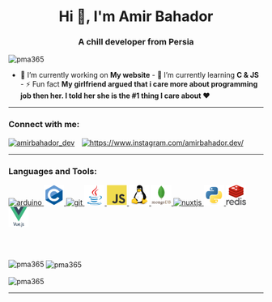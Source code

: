 <h1 align="center">Hi 👋, I'm Amir Bahador</h1>
<h3 align="center">A chill developer from Persia</h3>

<p align="left">
  <img
    src="https://komarev.com/ghpvc/?username=pma365&label=Profile%20views&color=0e75b6&style=flat"
    alt="pma365"
  />
</p>

- 🔭 I’m currently working on **My website** - 🌱 I’m currently learning **C &
JS** - ⚡ Fun fact **My girlfriend argued that i care more about programming job
then her. I told her she is the #1 thing I care about ❤️**

<hr />

<h3 align="left">Connect with me:</h3>
<p align="left">
  <a href="https://twitter.com/amirbahador_dev" target="blank"
    ><img
      align="center"
      src="https://raw.githubusercontent.com/rahuldkjain/github-profile-readme-generator/master/src/images/icons/Social/twitter.svg"
      alt="amirbahador_dev"
      height="30"
      width="40"
      style="padding-right: 10px"
  /></a>
  <a href="https://www.instagram.com/amirbahador.dev/" target="blank"
    ><img
      align="center"
      src="https://raw.githubusercontent.com/rahuldkjain/github-profile-readme-generator/master/src/images/icons/Social/instagram.svg"
      alt="https://www.instagram.com/amirbahador.dev/"
      height="30"
      width="40"
      style="margin-right: 10px"
  /></a>
</p>

<hr>


<h3 align="left">Languages and Tools:</h3>
<p align="left">
  <a href="https://www.arduino.cc/" target="_blank" rel="noreferrer">
    <img
      src="https://cdn.worldvectorlogo.com/logos/arduino-1.svg"
      alt="arduino"
      width="40"
      height="40"
    />
  </a>
  <a href="https://www.cprogramming.com/" target="_blank" rel="noreferrer">
    <img
      src="https://raw.githubusercontent.com/devicons/devicon/master/icons/c/c-original.svg"
      alt="c"
      width="40"
      height="40"
    />
  </a>
  <a href="https://git-scm.com/" target="_blank" rel="noreferrer">
    <img
      src="https://www.vectorlogo.zone/logos/git-scm/git-scm-icon.svg"
      alt="git"
      width="40"
      height="40"
    />
  </a>
  <a href="https://www.java.com" target="_blank" rel="noreferrer">
    <img
      src="https://raw.githubusercontent.com/devicons/devicon/master/icons/java/java-original.svg"
      alt="java"
      width="40"
      height="40"
    />
  </a>
  <a
    href="https://developer.mozilla.org/en-US/docs/Web/JavaScript"
    target="_blank"
    rel="noreferrer"
  >
    <img
      src="https://raw.githubusercontent.com/devicons/devicon/master/icons/javascript/javascript-original.svg"
      alt="javascript"
      width="40"
      height="40"
    />
  </a>
  <a href="https://www.linux.org/" target="_blank" rel="noreferrer">
    <img
      src="https://raw.githubusercontent.com/devicons/devicon/master/icons/linux/linux-original.svg"
      alt="linux"
      width="40"
      height="40"
    />
  </a>
  <a href="https://www.mongodb.com/" target="_blank" rel="noreferrer">
    <img
      src="https://raw.githubusercontent.com/devicons/devicon/master/icons/mongodb/mongodb-original-wordmark.svg"
      alt="mongodb"
      width="40"
      height="40"
    />
  </a>
  <a href="https://nuxtjs.org/" target="_blank" rel="noreferrer">
    <img
      src="https://www.vectorlogo.zone/logos/nuxtjs/nuxtjs-icon.svg"
      alt="nuxtjs"
      width="40"
      height="40"
    />
  </a>
  <a href="https://www.python.org" target="_blank" rel="noreferrer">
    <img
      src="https://raw.githubusercontent.com/devicons/devicon/master/icons/python/python-original.svg"
      alt="python"
      width="40"
      height="40"
    />
  </a>
  <a href="https://redis.io" target="_blank" rel="noreferrer">
    <img
      src="https://raw.githubusercontent.com/devicons/devicon/master/icons/redis/redis-original-wordmark.svg"
      alt="redis"
      width="40"
      height="40"
    />
  </a>
  <a href="https://vuejs.org/" target="_blank" rel="noreferrer">
    <img
      src="https://raw.githubusercontent.com/devicons/devicon/master/icons/vuejs/vuejs-original-wordmark.svg"
      alt="vuejs"
      width="40"
      height="40"
    />
  </a>
</p>

</br>
</br>

<p>
  <img
    align="left"
    src="https://github-readme-stats.vercel.app/api/top-langs?username=pma365&show_icons=true&locale=en&theme=tokyonight"
    alt="pma365"
  />
</p>

<p>
  &nbsp;<img
    align="center"
    src="https://github-readme-stats.vercel.app/api?username=pma365&show_icons=true&locale=en&theme=tokyonight"
    alt="pma365"
  />
</p>

<p>
  <img
    align="center"
    src="https://github-readme-streak-stats.herokuapp.com/?user=pma365&&theme=tokyonight"
    alt="pma365"
  />
</p>

<hr>
